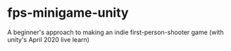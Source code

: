 # fps-minigame-unity
A beginner's approach to making an indie first-person-shooter game (with unity's April 2020 live learn)
